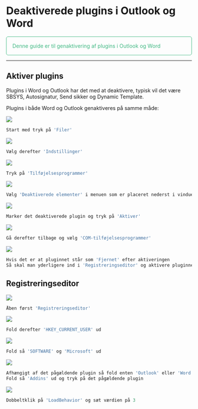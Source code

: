 # Deaktiverede plugins i Outlook og Word

<p style="color: #41B883; border: 1px solid #41B883; border-radius:5px; padding: 1rem;">Denne guide er til genaktivering af plugins i Outlook og Word</p>

---

## Aktiver plugins

Plugins i Word og Outlook har det med at deaktivere, typisk vil det være SBSYS, Autosignatur, Send sikker og Dynamic Template. 


Plugins i både Word og Outlook genaktiveres på samme måde:

![](plugin1.png)
```js
Start med tryk på 'Filer'
```

![](plugin2.png)
```js
Vælg derefter 'Indstillinger'
```

![](plugin3.png)
```js
Tryk på 'Tilføjelsesprogrammer'
```

![](plugin4.png)
```js
Vælg 'Deaktiverede elementer' i menuen som er placeret nederst i vinduet
```

![](plugin5.png)
```js
Marker det deaktiverede plugin og tryk på 'Aktiver'
```

![](plugin6.png)
```js
Gå derefter tilbage og vælg 'COM-tilføjelsesprogrammer'
```

![](plugin7.png)
```js
Hvis det er at pluginnet står som 'Fjernet' efter aktiveringen
Så skal man yderligere ind i 'Registreringseditor' og aktivere pluginnet der også 
```



## Registreringseditor

![](plugin8.png)
```js
Åben først 'Registreringseditor'
```

![](plugin9.png)
```js
Fold derefter 'HKEY_CURRENT_USER' ud
```

![](plugin10.png)
```js 
Fold så 'SOFTWARE' og 'Microsoft' ud
```

![](plugin11.png)
```js
Afhængigt af det pågældende plugin så fold enten 'Outlook' eller 'Word' ud
Fold så 'Addins' ud og tryk på det pågældende plugin
```

![](plugin13.png)
```js
Dobbeltklik på 'LoadBehavior' og sæt værdien på 3
```



